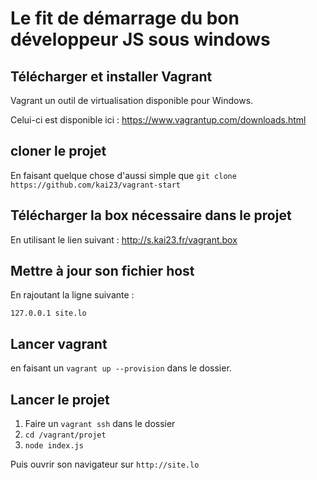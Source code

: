 # Le fit de démarrage du bon développeur JS sous windows

## Télécharger et installer Vagrant

Vagrant un outil de virtualisation disponible pour Windows.

Celui-ci est disponible ici : https://www.vagrantup.com/downloads.html

## cloner le projet

En faisant quelque chose d'aussi simple que `git clone https://github.com/kai23/vagrant-start`

## Télécharger la box nécessaire dans le projet

En utilisant le lien suivant : http://s.kai23.fr/vagrant.box

## Mettre à jour son fichier host

En rajoutant la ligne suivante :

```
127.0.0.1 site.lo
```

## Lancer vagrant

en faisant un `vagrant up --provision` dans le dossier.

## Lancer le projet

1. Faire un `vagrant ssh` dans le dossier
2. `cd /vagrant/projet`
3. `node index.js`

Puis ouvrir son navigateur sur `http://site.lo` 

